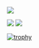 ![](https://github-profile-summary-cards.vercel.app/api/cards/profile-details?username=iMasanari&theme=dracula)

![](https://github-profile-summary-cards.vercel.app/api/cards/stats?username=iMasanari&theme=dracula)
![](https://github-profile-summary-cards.vercel.app/api/cards/repos-per-language?username=iMasanari&theme=dracula)

[![trophy](https://github-profile-trophy.vercel.app/?username=iMasanari&row=1&theme=gruvbox)](https://github.com/ryo-ma/github-profile-trophy)
